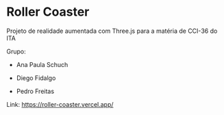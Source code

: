 # Roller Coaster

Projeto de realidade aumentada com Three.js para a matéria de CCI-36 do ITA

Grupo:

-   Ana Paula Schuch

-   Diego Fidalgo

-   Pedro Freitas

Link: https://roller-coaster.vercel.app/
